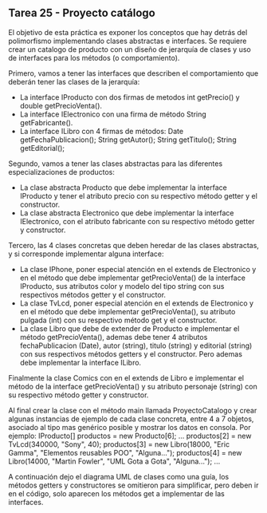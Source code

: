 ## Tarea 25 - Proyecto catálogo

El objetivo de esta práctica es exponer los conceptos que hay detrás del polimorfismo implementando clases abstractas e interfaces.
Se requiere crear un catalogo de producto con un diseño de jerarquía de clases y uso de interfaces para los métodos (o comportamiento).

Primero, vamos a tener las interfaces que describen el comportamiento que deberán tener las clases de la jerarquía:

- La interface IProducto con dos firmas de metodos int getPrecio() y double getPrecioVenta().
- La interface IElectronico con una firma de método String getFabricante().
- La interface ILibro con 4 firmas de métodos:
  Date getFechaPublicacion();
  String getAutor();
  String getTitulo();
  String getEditorial();

Segundo, vamos a tener las clases abstractas para las diferentes especializaciones de productos:

- La clase abstracta Producto que debe implementar la interface IProducto y tener el atributo precio con su respectivo método getter y el constructor.
- La clase abstracta Electronico que debe implementar la interface IElectronico, con el atributo fabricante con su respectivo método getter y constructor.

Tercero, las 4 clases concretas que deben heredar de las clases abstractas, y si corresponde implementar alguna interface:

- La clase IPhone, poner especial atención en el extends de Electronico y en el método que debe implementar getPrecioVenta() de la interface IProducto, sus atributos color y modelo del tipo string con sus respectivos métodos getter y el constructor.
- La clase TvLcd, poner especial atención en el extends de Electronico y en el método que debe implementar getPrecioVenta(), su atributo pulgada (int) con su respectivo método get y el constructor.
- La clase Libro que debe de extender de Producto e implementar el método getPrecioVenta(), ademas debe tener 4 atributos fechaPublicacion (Date), autor (string), titulo (string) y editorial (string) con sus respectivos métodos getters y el constructor. Pero ademas debe implementar la interface ILibro.

Finalmente la clase Comics con en el extends de Libro e implementar el método de la interface getPrecioVenta() y su atributo personaje (string) con su respectivo método getter y constructor.

Al final crear la clase con el método main llamada ProyectoCatalogo y crear algunas instancias de ejemplo de cada clase concreta, entre 4 a 7 objetos, asociado al tipo mas genérico posible y mostrar los datos en consola. Por ejemplo:
IProducto[] productos = new Producto[6];
...
productos[2] = new TvLcd(340000, "Sony", 40);
productos[3] = new Libro(18000, "Eric Gamma", "Elementos reusables POO", "Alguna...");
productos[4] = new Libro(14000, "Martin Fowler", "UML Gota a Gota", "Alguna...");
...

A continuación dejo el diagrama UML de clases como una guía, los métodos getters y constructores se omitieron para simplificar, pero deben ir en el código, solo aparecen los métodos get a implementar de las interfaces.
